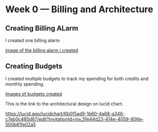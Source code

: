 # Week 0 — Billing and Architecture


## Creating Billing ALarm

I created one billing alarm 

[image of the billing alarm i created](assets/Billingalarm%20screenshpt.png)


## Creating Budgets

I created multiple budgets to track my spending for both credits and monthly spending.

[Images of budgets created](assets/Budgets%20screenshot.png)

This is the link to the architectural design on lucid chart.

https://lucid.app/lucidchart/6b0f5ad9-1b60-4a68-a346-c7eb0c485d87/edit?invitationId=inv_5fe44d23-414e-4059-806e-500b81fe02a5
